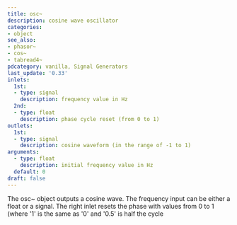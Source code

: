 ```yaml
---
title: osc~
description: cosine wave oscillator
categories:
- object
see_also:
- phasor~
- cos~
- tabread4~
pdcategory: vanilla, Signal Generators
last_update: '0.33'
inlets:
  1st:
  - type: signal
    description: frequency value in Hz
  2nd:
  - type: float
    description: phase cycle reset (from 0 to 1)
outlets:
  1st:
  - type: signal
    description: cosine waveform (in the range of -1 to 1)
arguments:
  - type: float
    description: initial frequency value in Hz 
  default: 0
draft: false
---
```

The osc~ object outputs a cosine wave. The frequency input can be either a float or a signal. The right inlet resets the phase with values from 0 to 1 (where '1' is the same as '0' and '0.5' is half the cycle
